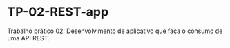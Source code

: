 # TP-02-REST-app
Trabalho prático 02: Desenvolvimento de aplicativo que faça o consumo de uma API REST.
